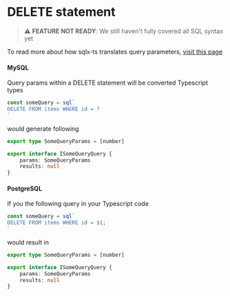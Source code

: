 # DELETE statement

> ⚠️ **FEATURE NOT READY**: We still haven't fully covered all SQL syntax yet

To read more about how sqlx-ts translates query parameters, [visit this page](./4.1.SELECT.md)

#### MySQL

Query params within a DELETE statement will be converted Typescript types

```typescript
const someQuery = sql`
DELETE FROM items WHERE id = ?
`
```

would generate following

```typescript
export type SomeQueryParams = [number]

export interface ISomeQueryQuery {
    params: SomeQueryParams
    results: null
}
```

#### PostgreSQL

If you the following query in your Typescript code

```typescript
const someQuery = sql`
DELETE FROM items WHERE id = $1;
`
```

would result in

```typescript
export type SomeQueryParams = [number]

export interface ISomeQueryQuery {
    params: SomeQueryParams
    results: null
}
```
